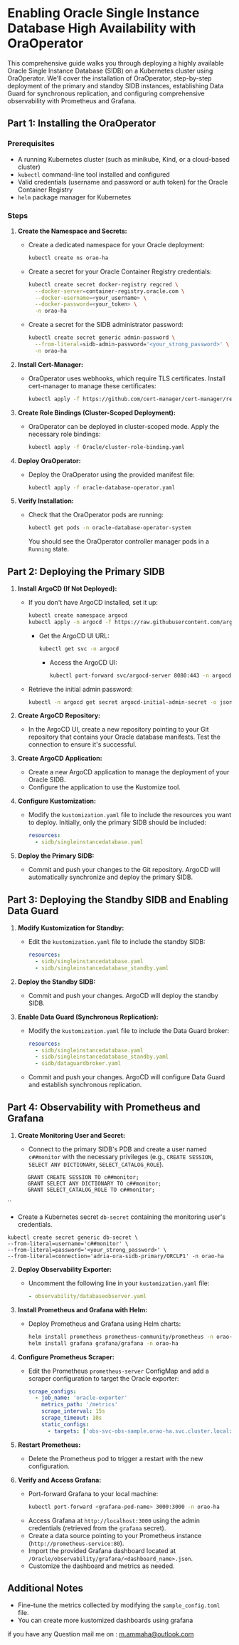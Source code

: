 

# Enabling Oracle Single Instance Database High Availability with OraOperator

This comprehensive guide walks you through deploying a highly available Oracle Single Instance Database (SIDB) on a Kubernetes cluster using OraOperator. We'll cover the installation of OraOperator, step-by-step deployment of the primary and standby SIDB instances, establishing Data Guard for synchronous replication, and configuring comprehensive observability with Prometheus and Grafana.

## Part 1: Installing the OraOperator

### Prerequisites

- A running Kubernetes cluster (such as minikube, Kind, or a cloud-based cluster)
- `kubectl` command-line tool installed and configured
- Valid credentials (username and password or auth token) for the Oracle Container Registry
- `helm` package manager for Kubernetes

### Steps

1. **Create the Namespace and Secrets:**

   - Create a dedicated namespace for your Oracle deployment:

     ```bash
     kubectl create ns orao-ha
     ```

   - Create a secret for your Oracle Container Registry credentials:

     ```bash
     kubectl create secret docker-registry regcred \
       --docker-server=container-registry.oracle.com \
       --docker-username=<your_username> \
       --docker-password=<your_token> \
       -n orao-ha
     ```

   - Create a secret for the SIDB administrator password:

     ```bash
     kubectl create secret generic admin-password \
       --from-literal=sidb-admin-password='<your_strong_password>' \
       -n orao-ha
     ```

2. **Install Cert-Manager:**

   - OraOperator uses webhooks, which require TLS certificates. Install cert-manager to manage these certificates:

     ```bash
     kubectl apply -f https://github.com/cert-manager/cert-manager/releases/download/v1.14.4/cert-manager.yaml
     ```

3. **Create Role Bindings (Cluster-Scoped Deployment):**

   - OraOperator can be deployed in cluster-scoped mode. Apply the necessary role bindings:

     ```bash
     kubectl apply -f Oracle/cluster-role-binding.yaml
     ```

4. **Deploy OraOperator:**

   - Deploy the OraOperator using the provided manifest file:

     ```bash
     kubectl apply -f oracle-database-operator.yaml
     ```

5. **Verify Installation:**

   - Check that the OraOperator pods are running:

     ```bash
     kubectl get pods -n oracle-database-operator-system
     ```

     You should see the OraOperator controller manager pods in a `Running` state.

## Part 2: Deploying the Primary SIDB

1. **Install ArgoCD (If Not Deployed):**
   - If you don't have ArgoCD installed, set it up:
     ```bash
     kubectl create namespace argocd
     kubectl apply -n argocd -f https://raw.githubusercontent.com/argoproj/argo-cd/stable/manifests/install.yaml
     ```
     - Get the ArgoCD UI URL:
       ```bash
       kubectl get svc -n argocd
       ```
       - Access the ArgoCD UI:
         ```bash
         kubectl port-forward svc/argocd-server 8080:443 -n argocd
         ```
   - Retrieve the initial admin password:
     ```bash
     kubectl -n argocd get secret argocd-initial-admin-secret -o jsonpath="{.data.password}" | base64 --decode && echo
     ```


2. **Create ArgoCD Repository:**
   - In the ArgoCD UI, create a new repository pointing to your Git repository that contains your Oracle database manifests. Test the connection to ensure it's successful.

3. **Create ArgoCD Application:**
   - Create a new ArgoCD application to manage the deployment of your Oracle SIDB.
   - Configure the application to use the Kustomize tool.

4. **Configure Kustomization:**
   - Modify the `kustomization.yaml` file to include the resources you want to deploy. Initially, only the primary SIDB should be included:

     ```yaml
     resources:
       - sidb/singleinstancedatabase.yaml
     ```

5. **Deploy the Primary SIDB:**
   - Commit and push your changes to the Git repository. ArgoCD will automatically synchronize and deploy the primary SIDB.

## Part 3: Deploying the Standby SIDB and Enabling Data Guard

1. **Modify Kustomization for Standby:**
   - Edit the `kustomization.yaml` file to include the standby SIDB:

     ```yaml
     resources:
       - sidb/singleinstancedatabase.yaml
       - sidb/singleinstancedatabase_standby.yaml
     ```

2. **Deploy the Standby SIDB:**
   - Commit and push your changes. ArgoCD will deploy the standby SIDB.

3. **Enable Data Guard (Synchronous Replication):**
   - Modify the `kustomization.yaml` file to include the Data Guard broker:

     ```yaml
     resources:
       - sidb/singleinstancedatabase.yaml
       - sidb/singleinstancedatabase_standby.yaml
       - sidb/dataguardbroker.yaml
     ```

   - Commit and push your changes. ArgoCD will configure Data Guard and establish synchronous replication. 

## Part 4: Observability with Prometheus and Grafana

1. **Create Monitoring User and Secret:**
   - Connect to the primary SIDB's PDB and create a user named `c##monitor` with the necessary privileges (e.g., `CREATE SESSION`, `SELECT ANY DICTIONARY`, `SELECT_CATALOG_ROLE`).

   ```CREATE USER c##monitor IDENTIFIED BY '<your_strong_password>';
      GRANT CREATE SESSION TO c##monitor;
      GRANT SELECT ANY DICTIONARY TO c##monitor;
      GRANT SELECT_CATALOG_ROLE TO c##monitor;
``
   - Create a Kubernetes secret `db-secret` containing the monitoring user's credentials.
  
   ``` 
   kubectl create secret generic db-secret \
  --from-literal=username='c##monitor' \
  --from-literal=password='<your_strong_password>' \
  --from-literal=connection='adria-ora-sidb-primary/ORCLP1' -n orao-ha
```

2. **Deploy Observability Exporter:**
   - Uncomment the following line in your `kustomization.yaml` file:
     ```yaml
     - observability/databaseobserver.yaml
     ```

3. **Install Prometheus and Grafana with Helm:**
   - Deploy Prometheus and Grafana using Helm charts:

     ```bash
     helm install prometheus prometheus-community/prometheus -n orao-ha
     helm install grafana grafana/grafana -n orao-ha
     ```

4. **Configure Prometheus Scraper:**
   - Edit the Prometheus `prometheus-server` ConfigMap and add a scraper configuration to target the Oracle exporter:
     ```yaml
     scrape_configs:
       - job_name: 'oracle-exporter'
         metrics_path: '/metrics'
         scrape_interval: 15s
         scrape_timeout: 10s
         static_configs:
           - targets: ['obs-svc-obs-sample.orao-ha.svc.cluster.local:9161'] 
     ```

5. **Restart Prometheus:**
   - Delete the Prometheus pod to trigger a restart with the new configuration.

6. **Verify and Access Grafana:**
   - Port-forward Grafana to your local machine:
     ```bash
     kubectl port-forward <grafana-pod-name> 3000:3000 -n orao-ha
     ```
   - Access Grafana at `http://localhost:3000` using the admin credentials (retrieved from the `grafana` secret).
   - Create a data source pointing to your Prometheus instance (`http://prometheus-service:80`).
   - Import the provided Grafana dashboard located at `/Oracle/observability/grafana/<dashboard_name>.json`.
   - Customize the dashboard and metrics as needed.

## Additional Notes

- Fine-tune the metrics collected by modifying the `sample_config.toml` file.
- You can create more kustomized dashboards using grafana  

if you have any Question mail me on : m.ammaha@outlook.com